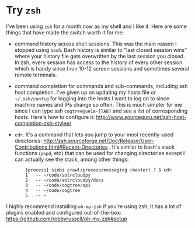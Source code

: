 Try `zsh`
=========

I've been using `zsh` for a month now as my shell and I like it. Here are some things that have made the switch worth it for me:

- command history across shell sessions. This was the main reason I stopped using `bash`. Bash history is similar to "last closed session wins" where your history file gets overwritten by the last session you closed. In zsh, every session has access to the history of every other session which is handy since I run 10-12 screen sessions and sometimes several remote terminals.

- command completion for commands and sub-commands, including ssh host completion. I've given up on updating my hosts file or `~/.ssh/config` for logging into the hosts I want to log on to since machine names and IPs change so often. This is much simpler for me since I can type ssh `cogtree@ue1a-[TAB]` and see a list of corresponding hosts. Here's how to configure it: http://www.sourceguru.net/ssh-host-completion-zsh-stylee/

- `cdr`. It's a command that lets you jump to your most recently-used directories: http://zsh.sourceforge.net/Doc/Release/User-Contributions.html#Recent-Directories . It's similar to bash's stack functions (`popd`, etc) that can be used for changing directories except I can actually see the stack, among other things:

       
          [process] simbi crawl/process/messaging (master) ? $ cdr 
          1   -- ~/code/solrcloudpy
          2   -- ~/code/solrcloudpy/docs
          3   -- ~/code/cogtree/api
          4   -- ~/code/cogtree
          5   -- ~

I highly recommend installing `oh-my-zsh` if you're using zsh, it has a lot of plugins enabled and configured out-of-the-box: https://github.com/robbyrussell/oh-my-zsh#setup
